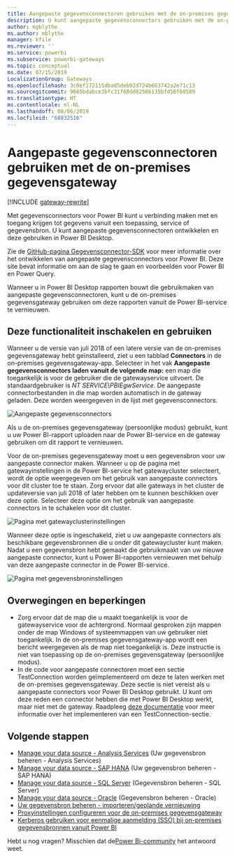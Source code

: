 ```yaml
---
title: Aangepaste gegevensconnectoren gebruiken met de on-premises gegevensgateway
description: U kunt aangepaste gegevensconnectors gebruiken met de on-premises gegevensgateway.
author: mgblythe
ms.author: mblythe
manager: kfile
ms.reviewer: ''
ms.service: powerbi
ms.subservice: powerbi-gateways
ms.topic: conceptual
ms.date: 07/15/2019
LocalizationGroup: Gateways
ms.openlocfilehash: 3c0ef172115dba05deb02d724b663742a2e71c13
ms.sourcegitcommit: 9665bdabce3bfc31f68dd8256b135bfd56f60589
ms.translationtype: HT
ms.contentlocale: nl-NL
ms.lasthandoff: 08/06/2019
ms.locfileid: "68832516"
---
```

# <a name="use-custom-data-connectors-with-the-on-premises-data-gateway"></a>Aangepaste gegevensconnectoren gebruiken met de on-premises gegevensgateway

[!INCLUDE [gateway-rewrite](includes/gateway-rewrite.md)]

Met gegevensconnectors voor Power BI kunt u verbinding maken met en toegang krijgen tot gegevens vanuit een toepassing, service of gegevensbron. U kunt aangepaste gegevensconnectoren ontwikkelen en deze gebruiken in Power BI Desktop.

Zie de [GitHub-pagina Gegevensconnector-SDK](http://aka.ms/dataconnectors) voor meer informatie over het ontwikkelen van aangepaste gegevensconnectors voor Power BI. Deze site bevat informatie om aan de slag te gaan en voorbeelden voor Power BI en Power Query.

Wanneer u in Power BI Desktop rapporten bouwt die gebruikmaken van aangepaste gegevensconnectoren, kunt u de on-premises gegevensgateway gebruiken om deze rapporten vanuit de Power BI-service te vernieuwen.

## <a name="enable-and-use-this-capability"></a>Deze functionaliteit inschakelen en gebruiken

Wanneer u de versie van juli 2018 of een latere versie van de on-premises gegevensgateway hebt geïnstalleerd, ziet u een tabblad **Connectors** in de on-premises gegevensgateway-app. Selecteer in het vak **Aangepaste gegevensconnectors laden vanuit de volgende map:** een map die toegankelijk is voor de gebruiker die de gatewayservice uitvoert. De standaardgebruiker is *NT SERVICE\PBIEgwService*. De aangepaste connectorbestanden in die map worden automatisch in de gateway geladen. Deze worden weergegeven in de lijst met gegevensconnectors.

![Aangepaste gegevensconnectors](media/service-gateway-custom-connectors/gateway-onprem-customconnector1.png)

Als u de on-premises gegevensgateway (persoonlijke modus) gebruikt, kunt u uw Power BI-rapport uploaden naar de Power BI-service en de gateway gebruiken om dit rapport te vernieuwen.

Voor de on-premises gegevensgateway moet u een gegevensbron voor uw aangepaste connector maken. Wanneer u op de pagina met gatewayinstellingen in de Power BI-service het gatewaycluster selecteert, wordt de optie weergegeven om het gebruik van aangepaste connectors voor dit cluster toe te staan. Zorg ervoor dat alle gateways in het cluster de updateversie van juli 2018 of later hebben om te kunnen beschikken over deze optie. Selecteer deze optie om het gebruik van aangepaste connectors in te schakelen voor dit cluster.

![Pagina met gatewayclusterinstellingen](media/service-gateway-custom-connectors/gateway-onprem-customconnector2.png)

Wanneer deze optie is ingeschakeld, ziet u uw aangepaste connectors als beschikbare gegevensbronnen die u onder dit gatewaycluster kunt maken. Nadat u een gegevensbron hebt gemaakt die gebruikmaakt van uw nieuwe aangepaste connector, kunt u Power BI-rapporten vernieuwen met behulp van deze aangepaste connector in de Power BI-service.

![Pagina met gegevensbroninstellingen](media/service-gateway-custom-connectors/gateway-onprem-customconnector3.png)

## <a name="considerations-and-limitations"></a>Overwegingen en beperkingen

* Zorg ervoor dat de map die u maakt toegankelijk is voor de gatewayservice voor de achtergrond. Normaal gesproken zijn mappen onder de map Windows of systeemmappen van uw gebruiker niet toegankelijk. In de on-premises gegevensgateway-app wordt een bericht weergegeven als de map niet toegankelijk is. Deze instructie is niet van toepassing op de on-premises gegevensgateway (persoonlijke modus).
* In de code voor aangepaste connectoren moet een sectie TestConnection worden geïmplementeerd om deze te laten werken met de on-premises gegevensgateway. Deze sectie is niet vereist als u aangepaste connectors voor Power BI Desktop gebruikt. U kunt om deze reden een connector hebben die met Power BI Desktop werkt, maar niet met de gateway. Raadpleeg [deze documentatie](https://github.com/Microsoft/DataConnectors/blob/master/docs/m-extensions.md#implementing-testconnection-for-gateway-support) voor meer informatie over het implementeren van een TestConnection-sectie.

## <a name="next-steps"></a>Volgende stappen

* [Manage your data source - Analysis Services](service-gateway-enterprise-manage-ssas.md) (Uw gegevensbron beheren - Analysis Services)  
* [Manage your data source - SAP HANA](service-gateway-enterprise-manage-sap.md) (Uw gegevensbron beheren - SAP HANA)  
* [Manage your data source - SQL Server](service-gateway-enterprise-manage-sql.md) (Gegevensbron beheren - SQL Server)  
* [Manage your data source - Oracle](service-gateway-onprem-manage-oracle.md) (Gegevensbron beheren - Oracle)  
* [Uw gegevensbron beheren - importeren/geplande vernieuwing](service-gateway-enterprise-manage-scheduled-refresh.md)
* [Proxyinstellingen configureren voor de on-premises gegevensgateway](/data-integration/gateway/service-gateway-proxy)
* [Kerberos gebruiken voor eenmalige aanmelding (SSO) bij on-premises gegevensbronnen vanuit Power BI](service-gateway-sso-kerberos.md)  

Hebt u nog vragen? Misschien dat de[Power Bi-community](http://community.powerbi.com/) het antwoord weet.
